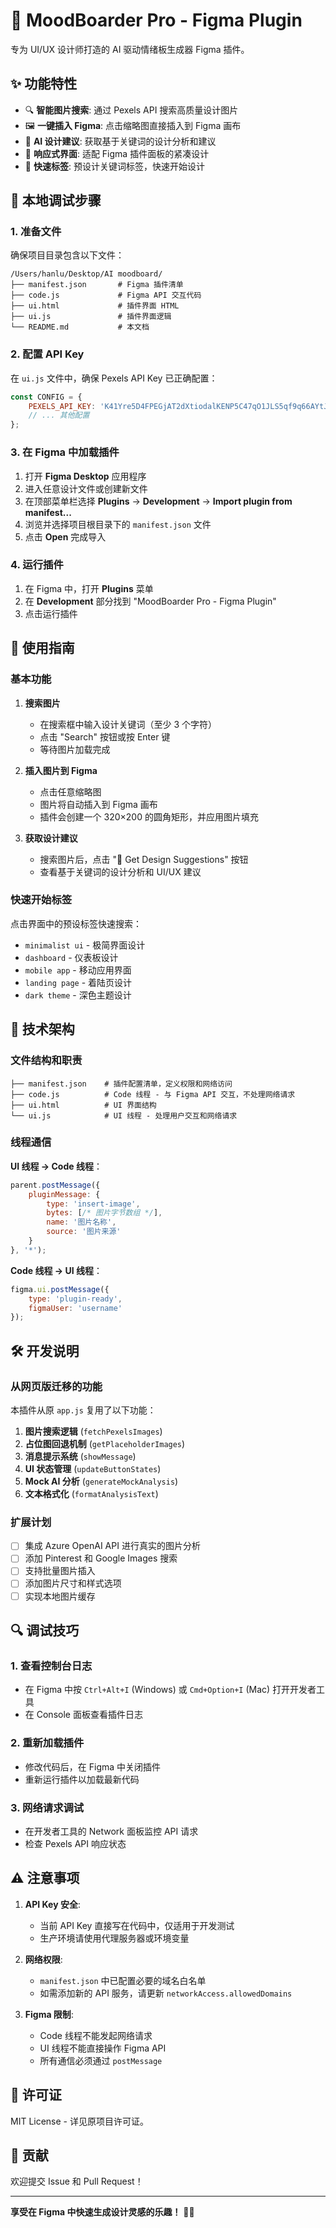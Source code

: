 # 🎨 MoodBoarder Pro - Figma Plugin

专为 UI/UX 设计师打造的 AI 驱动情绪板生成器 Figma 插件。

## ✨ 功能特性

- 🔍 **智能图片搜索**: 通过 Pexels API 搜索高质量设计图片
- 🖼️ **一键插入 Figma**: 点击缩略图直接插入到 Figma 画布
- 🤖 **AI 设计建议**: 获取基于关键词的设计分析和建议
- 📱 **响应式界面**: 适配 Figma 插件面板的紧凑设计
- 🎯 **快速标签**: 预设计关键词标签，快速开始设计

## 🚀 本地调试步骤

### 1. 准备文件

确保项目目录包含以下文件：
```
/Users/hanlu/Desktop/AI moodboard/
├── manifest.json       # Figma 插件清单
├── code.js             # Figma API 交互代码
├── ui.html             # 插件界面 HTML
├── ui.js               # 插件界面逻辑
└── README.md           # 本文档
```

### 2. 配置 API Key

在 `ui.js` 文件中，确保 Pexels API Key 已正确配置：

```javascript
const CONFIG = {
    PEXELS_API_KEY: 'K41Yre5D4FPEGjAT2dXtiodalKENP5C47qO1JLS5qf9q66AYtJDlKXrK'
    // ... 其他配置
};
```

### 3. 在 Figma 中加载插件

1. 打开 **Figma Desktop** 应用程序
2. 进入任意设计文件或创建新文件
3. 在顶部菜单栏选择 **Plugins** → **Development** → **Import plugin from manifest...**
4. 浏览并选择项目根目录下的 `manifest.json` 文件
5. 点击 **Open** 完成导入

### 4. 运行插件

1. 在 Figma 中，打开 **Plugins** 菜单
2. 在 **Development** 部分找到 "MoodBoarder Pro - Figma Plugin"
3. 点击运行插件

## 📖 使用指南

### 基本功能

1. **搜索图片**
   - 在搜索框中输入设计关键词（至少 3 个字符）
   - 点击 "Search" 按钮或按 Enter 键
   - 等待图片加载完成

2. **插入图片到 Figma**
   - 点击任意缩略图
   - 图片将自动插入到 Figma 画布
   - 插件会创建一个 320×200 的圆角矩形，并应用图片填充

3. **获取设计建议**
   - 搜索图片后，点击 "🤖 Get Design Suggestions" 按钮
   - 查看基于关键词的设计分析和 UI/UX 建议

### 快速开始标签

点击界面中的预设标签快速搜索：
- `minimalist ui` - 极简界面设计
- `dashboard` - 仪表板设计
- `mobile app` - 移动应用界面
- `landing page` - 着陆页设计
- `dark theme` - 深色主题设计

## 🔧 技术架构

### 文件结构和职责

```
├── manifest.json    # 插件配置清单，定义权限和网络访问
├── code.js          # Code 线程 - 与 Figma API 交互，不处理网络请求
├── ui.html          # UI 界面结构
└── ui.js            # UI 线程 - 处理用户交互和网络请求
```

### 线程通信

**UI 线程 → Code 线程**：
```javascript
parent.postMessage({ 
    pluginMessage: { 
        type: 'insert-image', 
        bytes: [/* 图片字节数组 */],
        name: '图片名称',
        source: '图片来源'
    } 
}, '*');
```

**Code 线程 → UI 线程**：
```javascript
figma.ui.postMessage({
    type: 'plugin-ready',
    figmaUser: 'username'
});
```

## 🛠️ 开发说明

### 从网页版迁移的功能

本插件从原 `app.js` 复用了以下功能：

1. **图片搜索逻辑** (`fetchPexelsImages`)
2. **占位图回退机制** (`getPlaceholderImages`)
3. **消息提示系统** (`showMessage`)
4. **UI 状态管理** (`updateButtonStates`)
5. **Mock AI 分析** (`generateMockAnalysis`)
6. **文本格式化** (`formatAnalysisText`)

### 扩展计划

- [ ] 集成 Azure OpenAI API 进行真实的图片分析
- [ ] 添加 Pinterest 和 Google Images 搜索
- [ ] 支持批量图片插入
- [ ] 添加图片尺寸和样式选项
- [ ] 实现本地图片缓存

## 🔍 调试技巧

### 1. 查看控制台日志

- 在 Figma 中按 `Ctrl+Alt+I` (Windows) 或 `Cmd+Option+I` (Mac) 打开开发者工具
- 在 Console 面板查看插件日志

### 2. 重新加载插件

- 修改代码后，在 Figma 中关闭插件
- 重新运行插件以加载最新代码

### 3. 网络请求调试

- 在开发者工具的 Network 面板监控 API 请求
- 检查 Pexels API 响应状态

## ⚠️ 注意事项

1. **API Key 安全**: 
   - 当前 API Key 直接写在代码中，仅适用于开发测试
   - 生产环境请使用代理服务器或环境变量

2. **网络权限**:
   - `manifest.json` 中已配置必要的域名白名单
   - 如需添加新的 API 服务，请更新 `networkAccess.allowedDomains`

3. **Figma 限制**:
   - Code 线程不能发起网络请求
   - UI 线程不能直接操作 Figma API
   - 所有通信必须通过 `postMessage`

## 📄 许可证

MIT License - 详见原项目许可证。

## 🤝 贡献

欢迎提交 Issue 和 Pull Request！

---

**享受在 Figma 中快速生成设计灵感的乐趣！** 🎨✨
